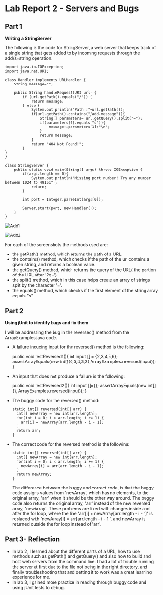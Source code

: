 # Lab Report 2 - Servers and Bugs

## Part 1

**Writing a StringServer**

The following is the code for StringServer, a web server that keeps track of a single string that gets added to by incoming requests through the add/s=string operation.

    import java.io.IOException;
    import java.net.URI;

    class Handler implements URLHandler {
        String message="";

        public String handleRequest(URI url) {
            if (url.getPath().equals("/")) {
                return message;
            } else {
                System.out.println("Path :"+url.getPath());
                if(url.getPath().contains("/add-message")){
                    String[] parameters= url.getQuery().split("=");
                    if(parameters[0].equals("s")){
                        message+=parameters[1]+"\n";
                    }
                    return message;
                }
                return "404 Not Found!";
            } 
    }
    }

    class StringServer {
        public static void main(String[] args) throws IOException {
            if(args.length == 0){
                System.out.println("Missing port number! Try any number between 1024 to 49151");
                return;
            }

            int port = Integer.parseInt(args[0]);

            Server.start(port, new Handler());
        }
    }

 ![Add1](https://user-images.githubusercontent.com/93863977/236639925-5b73f28f-4e58-44f7-8910-f84afd90255a.png)


 ![Add2](https://user-images.githubusercontent.com/93863977/236639930-cb0b238e-e9f6-4b4f-8a99-f3f4dbda1d83.png)

For each of the screenshots the methods used are:

- the getPath() method, which returns the path of a URL.
- the contains() method, which checks if the path of the url contains a given string, and returns a boolean value.
- the getQuery() method, which returns the query of the URL( the portion of the URL after '?q=')
- the split() method, which in this case helps create an array of strings split by the character '='.
- the equals() method, which checks if the first element of the string array equals "s".


## Part 2

**Using jUnit to identify bugs and fix them**

I will be addressing the bug in the reversed() method from the ArrayExamples.java code.

- A failure inducing input for the reversed() method is the following:

    public void testReversed1(){
    int input [] = {2,3,4,5,6};
    assertArrayEquals(new int[]{6,5,4,3,2},ArrayExamples.reversed(input));
    }

- An input that does not produce a failure is the following:

    public void testReversed2(){
    int input []={};
    assertArrayEquals(new int[]{}, ArrayExamples.reversed(input));
    }

- The buggy code for the reversed() method:

      static int[] reversed(int[] arr) {
        int[] newArray = new int[arr.length];
        for(int i = 0; i < arr.length; i += 1) {
          arr[i] = newArray[arr.length - i - 1];
        }
        return arr;
      }
  
- The correct code for the reversed method is the following:

      static int[] reversed(int[] arr) {
        int[] newArray = new int[arr.length];
        for(int i = 0; i < arr.length; i += 1) {
          newArray[i] = arr[arr.length - i - 1];
        }
        return newArray;
      }
  
  The difference between the buggy and correct code, is that the buggy code assigns values from 'newArray', which has no elements, to the original array, 'arr' when it should be the other way around. 
  The buggy code also returns the original array, 'arr' instead of the new reversed array, 'newArray'.
  These problems are fixed with changes inside and after the for loop, where the line 'arr[i] = newArray[arr.length - i - 1]' is replaced with 'newArray[i] = arr[arr.length - i - 1]', and newArray is returned outside the for loop instead of 'arr'.

## Part 3- Reflection

- In lab 2, I learned about the different parts of a URL, how to use methods such as getPath() and getQuery() and also how to build and host web servers from the command line. I had a lot of trouble running the server at first due to the file not being in the right directory, and finally troubleshooting that and getting it to work was a great learning experience for me.
- In lab 3, I gained more practice in reading through buggy code and using jUnit tests to debug.

